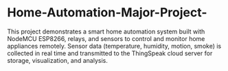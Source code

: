 # Home-Automation-Major-Project-
This project demonstrates a smart home automation system built with NodeMCU ESP8266, relays, and sensors to control and monitor home appliances remotely. Sensor data (temperature, humidity, motion, smoke) is collected in real time and transmitted to the ThingSpeak cloud server for storage, visualization, and analysis.
